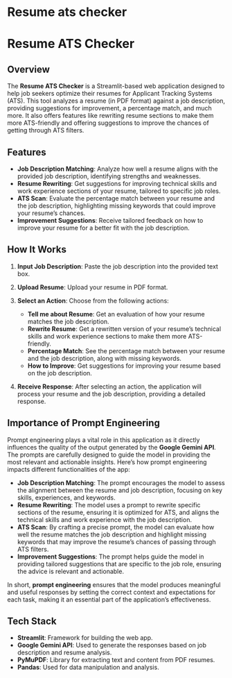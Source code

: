 # Resume ats checker
# Resume ATS Checker

## Overview
The **Resume ATS Checker** is a Streamlit-based web application designed to help job seekers optimize their resumes for Applicant Tracking Systems (ATS). This tool analyzes a resume (in PDF format) against a job description, providing suggestions for improvement, a percentage match, and much more. It also offers features like rewriting resume sections to make them more ATS-friendly and offering suggestions to improve the chances of getting through ATS filters.

## Features

- **Job Description Matching**: Analyze how well a resume aligns with the provided job description, identifying strengths and weaknesses.
- **Resume Rewriting**: Get suggestions for improving technical skills and work experience sections of your resume, tailored to specific job roles.
- **ATS Scan**: Evaluate the percentage match between your resume and the job description, highlighting missing keywords that could improve your resume’s chances.
- **Improvement Suggestions**: Receive tailored feedback on how to improve your resume for a better fit with the job description.

## How It Works

1. **Input Job Description**: Paste the job description into the provided text box.
2. **Upload Resume**: Upload your resume in PDF format.
3. **Select an Action**: Choose from the following actions:
   - **Tell me about Resume**: Get an evaluation of how your resume matches the job description.
   - **Rewrite Resume**: Get a rewritten version of your resume’s technical skills and work experience sections to make them more ATS-friendly.
   - **Percentage Match**: See the percentage match between your resume and the job description, along with missing keywords.
   - **How to Improve**: Get suggestions for improving your resume based on the job description.

4. **Receive Response**: After selecting an action, the application will process your resume and the job description, providing a detailed response.

## Importance of Prompt Engineering

Prompt engineering plays a vital role in this application as it directly influences the quality of the output generated by the **Google Gemini API**. The prompts are carefully designed to guide the model in providing the most relevant and actionable insights. Here’s how prompt engineering impacts different functionalities of the app:

- **Job Description Matching**: The prompt encourages the model to assess the alignment between the resume and job description, focusing on key skills, experiences, and keywords.
- **Resume Rewriting**: The model uses a prompt to rewrite specific sections of the resume, ensuring it is optimized for ATS, and aligns the technical skills and work experience with the job description.
- **ATS Scan**: By crafting a precise prompt, the model can evaluate how well the resume matches the job description and highlight missing keywords that may improve the resume’s chances of passing through ATS filters.
- **Improvement Suggestions**: The prompt helps guide the model in providing tailored suggestions that are specific to the job role, ensuring the advice is relevant and actionable.

In short, **prompt engineering** ensures that the model produces meaningful and useful responses by setting the correct context and expectations for each task, making it an essential part of the application’s effectiveness.

## Tech Stack

- **Streamlit**: Framework for building the web app.
- **Google Gemini API**: Used to generate the responses based on job description and resume analysis.
- **PyMuPDF**: Library for extracting text and content from PDF resumes.
- **Pandas**: Used for data manipulation and analysis.


